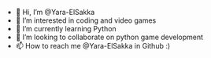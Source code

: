 - 👋 Hi, I’m @Yara-ElSakka
- 👀 I’m interested in coding and video games
- 🌱 I’m currently learning Python
- 💞️ I’m looking to collaborate on python game development
- 📫 How to reach me @Yara-ElSakka in Github :)

<!---
Yara-ElSakka/Yara-ElSakka is a ✨ special ✨ repository because its `README.md` (this file) appears on your GitHub profile.
You can click the Preview link to take a look at your changes.
--->

